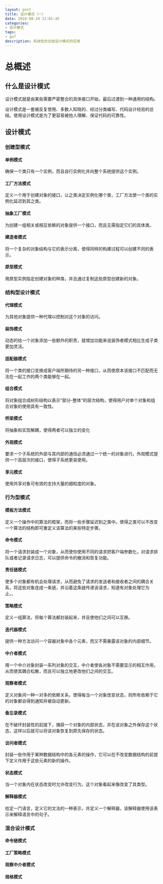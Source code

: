 ```yaml
---
layout: post
title: 设计模式（一）
date: 2018-08-20 22:01:45
categories: 
- 设计模式
tags:
- gof
description: 系统性的总结设计模式的应用
---
```


# 总概述

## 什么是设计模式
设计模式就是由某些需要严密整合的具体接口开始，最后过渡到一种通用的结构。

设计模式是一套被反复使用、多数人知晓的、经过分类编写、代码设计经验的总结。使用设计模式是为了更容易被他人理解、保证代码的可靠性。

## 设计模式

### 创建型模式

#### 单例模式
确保一个类只有一个实例，而且自行实例化并向整个系统提供这个实例。

#### 工厂方法模式
定义一个用于创建对象的接口，让之类决定实例化哪个类，工厂方法使一个类的实例化延迟到其之类。

#### 抽象工厂模式
为创建一组相关或相互依赖的对象提供一个接口，而且无需指定它们的具体类。

#### 建造者模式
将一个复杂的对象结构与它的表示分离，使得同样的构建过程可以创建不同的表示。

#### 原型模式
用原型实例指定创建对象的种类，并且通过复制这些原型创建新的对象。

### 结构型设计模式

#### 代理模式
为其他对象提供一种代理以控制对这个对象的访问。

#### 装饰模式
动态的给一个对象添加一些额外的职责，就增加功能来说装饰者模式相比生成子类更加灵活。

#### 适配器模式
将一个类的接口变换成客户端所期待的另一种接口，从而使原本该接口不匹配而无法在一起工作的两个类能够在一起。

#### 组合模式
将对象组合成树形结构以表示“部分-整体”的层次结构，使得用户对单个对象和组合对象的使用具有一致性。

#### 桥梁模式
将抽象和实现解耦，使得两者可以独立的变化

#### 外观模式
要求一个子系统的外部与其内部的通信必须通过一个统一的对象进行。外观模式提供一个高层次的接口，使得子系统更易使用。

#### 享元模式
使用共享对象可有效的支持大量的细粒度的对象。

### 行为型模式

#### 模板方法模式
定义一个操作中的算法的框架，而将一些步骤延迟到之类中。使得之类可以不改变一个算法的结构即可重定义该算法的某些特定步骤。

#### 命令模式
将一个请求封装成一个对象，从而使你使用不同的请求把客户端参数化，对请求排队或者记录请求日志，可以提供命令的撤消和恢复功能。

#### 责任链模式
使多个对象都有机会处理请求，从而避免了请求的发送者和接收者之间的耦合关系，将这些对象连成一条链，并沿着这条链传递该请求，知道有对象处理它为止。、

#### 策略模式
定义一组算法，将每个算法都封装起来，并且使他们之间可以互换。

#### 迭代器模式
提供一种方法访问一个容器对象中各个元素，而又不需暴露该对象的内部细节。

#### 中介者模式
用一个中介对象封装一系列对象的交互，中介者使各对象不需要显示的相互作用，从而使其耦合松散，而且可以独立地更改他们之间的交互。

#### 观察者模式
定义对象间一种一对多的依赖关系，使得每当一个对象改变状态，则所有依赖于它的对象都会得到通知并被自动更新。

#### 备忘录模式
在不破环封装性的前提下，捕获一个对象的内部状态，并在该对象之外保存这个状态，这样以后就可以将该对象恢复到原先保存的状态。

#### 访问者模式
封装一些作用于某种数据结构中的各元素的操作，它可以在不改变数据结构的前提下定义作用于这些元素的新的操作。

#### 状态模式
当一个对象内在状态改变时允许改变行为，这个对象看起来像改变了其类型。

#### 解释器模式
给定一门语言，定义它的文法的一种表示，并定义一个解释器，该解释器使用该表示来解释语言中的句子。


### 混合设计模式

#### 命令链模式
#### 工厂策略模式
#### 观察中介者模式
#### 规格模式



